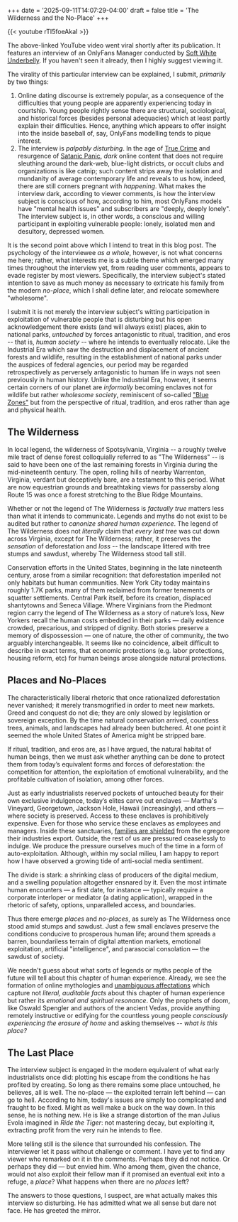+++
date = '2025-09-11T14:07:29-04:00'
draft = false
title = 'The Wilderness and the No-Place'
+++

{{< youtube rTI5foeAkaI >}}

The above-linked YouTube video went viral shortly after its publication. It features an interview of an OnlyFans Manager conducted by [Soft White Underbelly](https://www.youtube.com/@SoftWhiteUnderbelly). If you haven't seen it already, then I highly suggest viewing it.

The virality of this particular interview can be explained, I submit, *primarily* by two things:

1. Online dating discourse is extremely popular, as a consequence of the difficulties that young people are apparently experiencing today in courtship. Young people rightly sense there are structural, sociological, and historical forces (besides personal adequacies) which at least partly explain their difficulties. Hence, anything which appears to offer insight into the inside baseball of, say, OnlyFans modelling tends to pique interest.
2. The interview is *palpably disturbing*. In the age of [True Crime](https://www.netflix.com/browse/genre/108820) and resurgence of [Satanic Panic](https://en.wikipedia.org/wiki/Satanic_panic), *dark* online content that does not require sleuthing around the dark-web, blue-light districts, or occult clubs and organizations is like catnip; such content strips away the isolation and mundanity of average contemporary life and reveals to us how, indeed, there are still corners pregnant with *happening*. What makes the interview dark, according to viewer comments, is how the interview subject is conscious of how, according to him, most OnlyFans models have "mental health issues" and subscribers are "deeply, deeply lonely". The interview subject is, in other words, a conscious and willing participant in exploiting vulnerable people: lonely, isolated men and desultory, depressed women.

It is the second point above which I intend to treat in this blog post. The psychology of the interviewee *as a whole*, however, is not what concerns me here; rather, what interests me is a subtle theme which emerged many times throughout the interview yet, from reading user comments, appears to evade register by most viewers. Specifically, the interview subject's stated intention to save as much money as necessary to extricate his family from the modern *no-place*, which I shall define later, and relocate somewhere "wholesome".

I submit it is not merely the interview subject's witting participation in exploitation of vulnerable people that is disturbing but his open acknowledgement there exists (and will always exist) places, akin to national parks, *untouched* by forces antagonistic to ritual, tradition, and eros -- that is, *human society* -- where he intends to eventually relocate. Like the Industrial Era which saw the destruction and displacement of ancient forests and wildlife, resulting in the establishment of national parks under the auspices of federal agencies, our period may be regarded retrospectively as perversely antagonistic to human life in ways not seen previously in human history. Unlike the Industrial Era, however, it seems certain corners of our planet are *informally* becoming enclaves not for wildlife but rather *wholesome society*, reminiscent of so-called ["Blue Zones"](https://en.wikipedia.org/wiki/Blue_zone) but from the perspective of ritual, tradition, and eros rather than age and physical health. 

## The Wilderness

In local legend, the wilderness of Spotsylvania, Virginia -- a roughly twelve mile tract of dense forest colloquially referred to as "The Wilderness" -- is said to have been one of the last remaining forests in Virginia during the mid-nineteenth century. The open, rolling hills of nearby Warrenton, Virginia, verdant but deceptively bare, are a testament to this period. What are now equestrian grounds and breathtaking views for passersby along Route 15 was once a forest stretching to the Blue Ridge Mountains.

Whether or not the legend of The Wilderness is *factually true* matters less than what it intends to communicate. Legends and myths do not exist to be audited but rather to *canonize shared human experience*. The legend of The Wilderness does not *literally* claim that *every last tree* was cut down across Virginia, except for The Wilderness; rather, it preserves the *sensation* of deforestation and *loss* -- the landscape littered with tree stumps and sawdust, whereby The Wilderness stood tall still. 

Conservation efforts in the United States, beginning in the late nineteenth century, arose from a similar recognition: that deforestation imperiled not only habitats but human communities. New York City today maintains roughly 1.7K parks, many of them reclaimed from former tenements or squatter settlements. Central Park itself, before its creation, displaced shantytowns and Seneca Village. Where Virginians from the Piedmont region carry the legend of The Wilderness as a story of nature’s loss, New Yorkers recall the human costs embedded in their parks — daily existence crowded, precarious, and stripped of dignity. Both stories preserve a memory of dispossession — one of nature, the other of community, the two arguably interchangeable. It seems like no coincidence, albeit difficult to describe in exact terms, that economic protections (e.g. labor protections, housing reform, etc) for human beings arose alongside natural protections.

## Places and No-Places

The characteristically liberal rhetoric that once rationalized deforestation never vanished; it merely transmogrified in order to meet new markets. Greed and conquest do not die; they are only slowed by legislation or sovereign exception. By the time natural conservation arrived, countless trees, animals, and landscapes had already been butchered. At one point it seemed the whole United States of America might be stripped bare.

If ritual, tradition, and eros are, as I have argued, the natural habitat of human beings, then we must ask whether anything can be done to protect them from today’s equivalent forms and forces of deforestation: the competition for attention, the exploitation of emotional vulnerability, and the profitable cultivation of isolation, among other forces.

Just as early industrialists reserved pockets of untouched beauty for their own exclusive indulgence, today’s elites carve out enclaves — Martha's Vineyard, Georgetown, Jackson Hole, Hawaii (increasingly), and others — where society is preserved. Access to these enclaves is prohibitively expensive. Even for those who service these enclaves as employees and managers. Inside these sanctuaries, [families are shielded](https://www.cnbc.com/2019/10/23/how-mark-zuckerberg-manages-kids-screen-time.html) from the egregore their industries export. Outside, the rest of us are pressured ceaselessly to indulge. We produce the pressure ourselves much of the time in a form of auto-exploitation. Although, within my social milieu, I am happy to report how I have observed a growing tide of anti-social media sentiment.

The divide is stark: a shrinking class of producers of the digital medium, and a swelling population altogether ensnared by it. Even the most intimate human encounters — a first date, for instance — typically require a corporate interloper or mediator (a dating application), wrapped in the rhetoric of safety, options, unparalleled access, and boundaries.

Thus there emerge *places* and *no-places*, as surely as The Wilderness once stood amid stumps and sawdust. Just a few small enclaves preserve the conditions conducive to prosperous human life; around them spreads a barren, boundariless terrain of digital attention markets, emotional exploitation, artificial "intelligence", and parasocial consolation — the sawdust of society. 

We needn't guess about what sorts of legends or myths people of the future will tell about this chapter of human experience. Already, we see the formation of online mythologies and [unambiguous affectations](https://en.wikipedia.org/wiki/Gen_Z_stare) which capture not *literal, auditable facts* about this chapter of human experience but rather its *emotional and spiritual resonance*. Only the prophets of doom, like Oswald Spengler and authors of the ancient Vedas, provide anything remotely instructive or edifying for the countless young people *consciously experiencing the erasure of home* and asking themselves -- *what is this place?* 

## The Last Place

The interview subject is engaged in the modern equivalent of what early industrialists once did: plotting his escape from the conditions he has profited by creating. So long as there remains some place untouched, he believes, all is well. The no-place — the exploited terrain left behind — can go to hell. According to him, today's issues are simply too complicated and fraught to be fixed. Might as well make a buck on the way down. In this sense, he is nothing new. He is like a strange distortion of the man Julius Evola imagined in *Ride the Tiger*: not mastering decay, but exploiting it, extracting profit from the very ruin he intends to flee.

More telling still is the silence that surrounded his confession. The interviewer let it pass without challenge or comment. I have yet to find any viewer who remarked on it in the comments. Perhaps they did not notice. Or perhaps they did — but envied him. Who among them, given the chance, would not also exploit their fellow man if it promised an eventual exit into a refuge, a *place*? What happens when there are no *places* left? 

The answers to those questions, I suspect, are what actually makes this interview so disturbing. He has admitted what we all sense but dare not face. He has greeted the mirror.